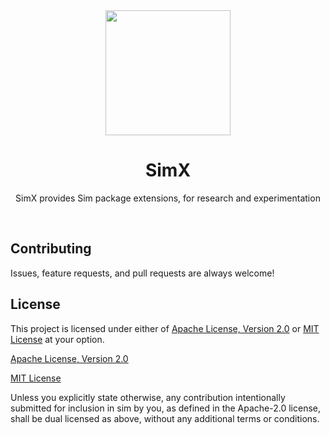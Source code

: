 <div align="center">
	<img src="https://simrs.com/images/logo.png" width="200" height="200">
	<h1>SimX</h1>
  <p>SimX provides Sim package extensions, for research and experimentation</p>
  <br>
</div>

## Contributing

Issues, feature requests, and pull requests are always welcome!

## License

This project is licensed under either of [Apache License, Version 2.0](https://www.apache.org/licenses/LICENSE-2.0) or [MIT License](https://opensource.org/licenses/MIT) at your option.

[Apache License, Version 2.0](LICENSE-APACHE)

[MIT License](LICENSE-MIT)

Unless you explicitly state otherwise, any contribution intentionally submitted for inclusion in sim by you, as defined in the Apache-2.0 license, shall be dual licensed as above, without any additional terms or conditions.